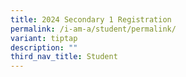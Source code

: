 ```yaml
---
title: 2024 Secondary 1 Registration
permalink: /i-am-a/student/permalink/
variant: tiptap
description: ""
third_nav_title: Student
---
```

